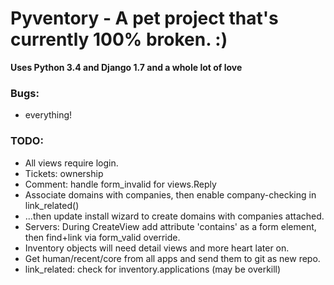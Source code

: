 Pyventory - A pet project that's currently 100% broken. :)
=============================================================
**Uses Python 3.4 and Django 1.7 and a whole lot of love**

### Bugs:
* everything!

### TODO:
* All views require login.
* Tickets: ownership
* Comment: handle form_invalid for views.Reply
* Associate domains with companies, then enable company-checking in link_related()
* ...then update install wizard to create domains with companies attached.
* Servers: During CreateView add attribute 'contains' as a form element, then find+link via form_valid override.  
* Inventory objects will need detail views and more heart later on.
* Get human/recent/core from all apps and send them to git as new repo.
* link_related: check for inventory.applications (may be overkill)
